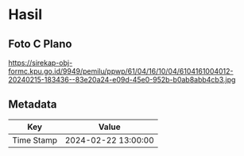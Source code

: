 # Hasil

## Foto C Plano

https://sirekap-obj-formc.kpu.go.id/9949/pemilu/ppwp/61/04/16/10/04/6104161004012-20240215-183436--83e20a24-e09d-45e0-952b-b0ab8abb4cb3.jpg


## Metadata

| Key        | Value               |
| ---------- | ------------------- |
| Time Stamp | 2024-02-22 13:00:00 |



